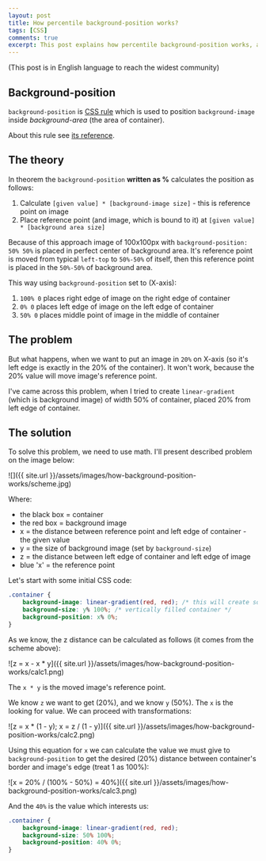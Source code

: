 ```yaml
---
layout: post
title: How percentile background-position works?
tags: [CSS]
comments: true
excerpt: This post explains how percentile background-position works, and how to calculate its true position.
---
```


(This post is in English language to reach the widest community)

## Background-position

`background-position` is [CSS rule](https://developer.mozilla.org/en-US/docs/Web/CSS/background-position?v=control) which is used to position `background-image` inside *background-area* (the area of container).

About this rule see [its reference](https://developer.mozilla.org/en-US/docs/Web/CSS/background-position?v=control).

## The theory

In theorem the `background-position` **written as %** calculates the position as follows:

1. Calculate `[given value] * [background-image size]` - this is reference point on image
2. Place reference point (and image, which is bound to it) at `[given value] * [background area size]`

Because of this approach image of 100x100px with `background-position: 50% 50%` is placed in perfect center of background area. It's reference point is moved from typical `left-top` to `50%-50%` of itself, then this reference point is placed in the `50%-50%` of background area.

This way using `background-position` set to (X-axis):

1. `100% 0` places right edge of image on the right edge of container
2. `0% 0` places left edge of image on the left edge of container
3. `50% 0` places middle point of image in the middle of container

## The problem

But what happens, when we want to put an image in `20%` on X-axis (so it's left edge is exactly in the 20% of the container). It won't work, because the 20% value will move image's reference point.

I've came across this problem, when I tried to create `linear-gradient` (which is background image) of width 50% of container, placed 20% from left edge of container.

## The solution

To solve this problem, we need to use math. I'll present described problem on the image below:

![]({{ site.url }}/assets/images/how-background-position-works/scheme.jpg)

Where:

- the black box = container
- the red box = background image
- x = the distance between reference point and left edge of container - the given value
- y = the size of background image (set by `background-size`)
- z = the distance between left edge of container and left edge of image
- blue 'x' = the reference point

Let's start with some initial CSS code:

```css
.container {
    background-image: linear-gradient(red, red); /* this will create solid image */
    background-size: y% 100%; /* vertically filled container */
    background-position: x% 0%;
}
```

As we know, the z distance can be calculated as follows (it comes from the scheme above):

![z = x - x * y]({{ site.url }}/assets/images/how-background-position-works/calc1.png)

The `x * y` is the moved image's reference point.

We know `z` we want to get (20%), and we know `y` (50%). The `x` is the looking for value. We can proceed with transformations:

![z = x * (1 - y); x = z / (1 - y)]({{ site.url }}/assets/images/how-background-position-works/calc2.png)

Using this equation for `x` we can calculate the value we must give to `background-position` to get the desired (20%) distance between container's border and image's edge (treat 1 as 100%):

![x = 20% / (100% - 50%) = 40%]({{ site.url }}/assets/images/how-background-position-works/calc3.png)

And the `40%` is the value which interests us:

```css
.container {
    background-image: linear-gradient(red, red);
    background-size: 50% 100%;
    background-position: 40% 0%;
}
```
